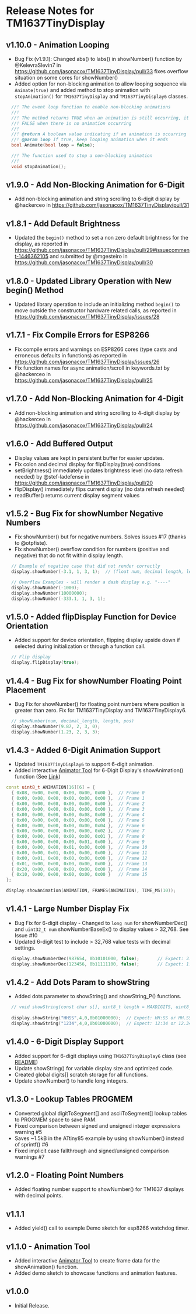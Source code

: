 # Release Notes for TM1637TinyDisplay

## v1.10.0 - Animation Looping

* Bug Fix (v1.9.1): Changed abs() to labs() in showNumber() function by @KelevraSlevin7 in https://github.com/jasonacox/TM1637TinyDisplay/pull/33 fixes overflow situation on some cores for showNumber()
* Added option for non-blocking animation to allow looping sequence via `Animate(true)` and added method to stop animation with `stopAnimation()` for `TM1637TinyDisplay` and `TM1637TinyDisplay6` classes.

```cpp
  //! The event loop function to enable non-blocking animations
  //!
  //! The method returns TRUE when an animation is still occurring, it is
  //! FALSE when there is no animation occurring
  //!
  //! @return A boolean value indicating if an animation is occurring
  //! @param loop If true, keep looping animation when it ends
  bool Animate(bool loop = false);

  //! The function used to stop a non-blocking animation
  //!
  void stopAnimation();
```

## v1.9.0 - Add Non-Blocking Animation for 6-Digit

* Add non-blocking animation and string scrolling to 6-digit display by @hackerceo in https://github.com/jasonacox/TM1637TinyDisplay/pull/31

## v1.8.1 - Add Default Brightness

* Updated the `begin()` method to set a non zero default brightness for the display, as reported in https://github.com/jasonacox/TM1637TinyDisplay/pull/29#issuecomment-1446362105 and submitted by @mgesteiro in https://github.com/jasonacox/TM1637TinyDisplay/pull/30

## v1.8.0 - Updated Library Operation with New begin() Method

* Updated library operation to include an initializing method `begin()` to move outside the constructor hardware related calls, as reported in https://github.com/jasonacox/TM1637TinyDisplay/issues/28

## v1.7.1 - Fix Compile Errors for ESP8266

* Fix compile errors and warnings on ESP8266 cores (type casts and erroneous defaults in functions) as reported in https://github.com/jasonacox/TM1637TinyDisplay/issues/26
* Fix function names for async animation/scroll in keywords.txt by @hackerceo in https://github.com/jasonacox/TM1637TinyDisplay/pull/25

## v1.7.0 - Add Non-Blocking Animation for 4-Digit

* Add non-blocking animation and string scrolling to 4-digit display by @hackerceo in https://github.com/jasonacox/TM1637TinyDisplay/pull/24

## v1.6.0 - Add Buffered Output
- Display values are kept in persistent buffer for easier updates.
- Fix colon and decimal display for flipDisplay(true) conditions
- setBrightness() immediately updates brightness level (no data refresh needed) by @stef-ladefense in https://github.com/jasonacox/TM1637TinyDisplay/pull/20
- flipDisplay() immediately flips current display (no data refresh needed)
- readBuffer() returns current display segment values

## v1.5.2 - Bug Fix for showNumber Negative Numbers
- Fix showNumber() but for negative numbers.  Solves issues #17 (thanks to @otpfiste).
- Fix showNumber() overflow condition for numbers (positive and negative) that do not fit within display length.
```cpp
  // Example of negative case that did not render correctly
  display.showNumber(-3.1, 1, 3, 1);  // (float num, decimal length, length, position)

  // Overflow Examples - will render a dash display e.g. "----" 
  display.showNumber(-1000);
  display.showNumber(10000000);
  display.showNumber(-333.1, 1, 3, 1);
```

## v1.5.0 - Added flipDisplay Function for Device Orientation
- Added support for device orientation, flipping display upside down if selected during
initialization or through a function call.
```cpp
  // Flip display
  display.flipDisplay(true);
```

## v1.4.4 - Bug Fix for showNumber Floating Point Placement
- Bug Fix for showNumber() for floating point numbers where position is greater than zero.  Fix for TM1637TinyDisplay and TM1637TinyDisplay6.
```cpp
  // showNumber(num, decimal_length, length, pos)
  display.showNumber(9.87, 2, 3, 0);
  display.showNumber(1.23, 2, 3, 3);
```

## v1.4.3 - Added 6-Digit Animation Support
- Updated `TM1637TinyDisplay6` to support 6-digit animation.
- Added interactive [Animator Tool](https://jasonacox.github.io/TM1637TinyDisplay/examples/7-segment-animator6.html) for 6-Digit Display's showAnimation() function (See [Link](https://jasonacox.github.io/TM1637TinyDisplay/examples/7-segment-animator6.html))
```cpp
const uint8_t ANIMATION[16][6] = {
  { 0x08, 0x00, 0x00, 0x00, 0x00, 0x00 },  // Frame 0
  { 0x00, 0x08, 0x00, 0x00, 0x00, 0x00 },  // Frame 1
  { 0x00, 0x00, 0x08, 0x00, 0x00, 0x00 },  // Frame 2
  { 0x00, 0x00, 0x00, 0x08, 0x00, 0x00 },  // Frame 3
  { 0x00, 0x00, 0x00, 0x00, 0x08, 0x00 },  // Frame 4
  { 0x00, 0x00, 0x00, 0x00, 0x00, 0x08 },  // Frame 5
  { 0x00, 0x00, 0x00, 0x00, 0x00, 0x04 },  // Frame 6
  { 0x00, 0x00, 0x00, 0x00, 0x00, 0x02 },  // Frame 7
  { 0x00, 0x00, 0x00, 0x00, 0x00, 0x01 },  // Frame 8
  { 0x00, 0x00, 0x00, 0x00, 0x01, 0x00 },  // Frame 9
  { 0x00, 0x00, 0x00, 0x01, 0x00, 0x00 },  // Frame 10
  { 0x00, 0x00, 0x01, 0x00, 0x00, 0x00 },  // Frame 11
  { 0x00, 0x01, 0x00, 0x00, 0x00, 0x00 },  // Frame 12
  { 0x01, 0x00, 0x00, 0x00, 0x00, 0x00 },  // Frame 13
  { 0x20, 0x00, 0x00, 0x00, 0x00, 0x00 },  // Frame 14
  { 0x10, 0x00, 0x00, 0x00, 0x00, 0x00 }   // Frame 15
};

display.showAnimation(ANIMATION, FRAMES(ANIMATION), TIME_MS(10));
```

## v1.4.1 - Large Number Display Fix
- Bug Fix for 6-digit display - Changed to `long num` for showNumberDec() and `uint32_t num` showNumberBaseEx() to display values > 32,768.  See Issue #10
- Updated 6-digit test to include > 32,768 value tests with decimal settings.
```cpp
  display.showNumberDec(987654, 0b10101000, false);       // Expect: 3.03.03.
  display.showNumberDec(123456, 0b11111100, false);       // Expect: 1.2.3.4.5.6.
```

## v1.4.2 - Add Dots Param to showString
- Added dots parameter to showString() and showString_P() functions.
```cpp
  // void showString(const char s[], uint8_t length = MAXDIGITS, uint8_t pos = 0, uint8_t dots = 0);
  
  display.showString("HHSS",4,0,0b01000000);  // Expect: HH:SS or HH.SS
  display.showString("1234",4,0,0b01000000);  // Expect: 12:34 or 12.34
```

## v1.4.0 - 6-Digit Display Support
- Added support for 6-digit displays using `TM1637TinyDisplay6` class (see [README](https://github.com/jasonacox/TM1637TinyDisplay#tm1637-6-digit-display---tm1637tinydisplay6))
- Update showString() for variable display size and optimized code.
- Created global digits[] scratch storage for all functions.
- Update showNumber() to handle long integers.

## v1.3.0 - Lookup Tables PROGMEM
- Converted global digitToSegment[] and asciiToSegment[] lookup tables to PROGMEM space to save RAM.
- Fixed comparison between signed and unsigned integer expressions warning #5 
- Saves ~1.5kB in the ATtiny85 example by using showNumber() instead of sprintf() #6
- Fixed implicit case fallthrough and signed/unsigned comparison warnings #7

## v1.2.0 - Floating Point Numbers
- Added floating number support to showNumber() for TM1637 displays with decimal points.

## v1.1.1
- Added yield() call to example Demo sketch for esp8266 watchdog timer.

## v1.1.0 - Animation Tool
- Added interactive [Animator Tool](https://jasonacox.github.io/TM1637TinyDisplay/examples/7-segment-animator.html) to create frame data for the showAnimation() function.
- Added demo sketch to showcase functions and animation features.

## v1.0.0
- Initial Release.
